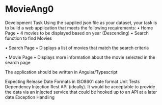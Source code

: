 # MovieAng0
Development Task
Using the supplied json file as your dataset, your task is to build a web
application that meets the following requirements:
• Home Page
• 4 movies to be displayed based on year (Descending)
• Search function to find Movies

• Search Page
• Displays a list of movies that match the search criteria

• Movie Page
• Displays more information about the movie selected in the
search page

The application should be written in Angular/Typescript

Expecting
Release Date Formats in ISO8601 date format
Unit Tests
Dependency Injection
Rest API (ideally).
It would be acceptable to provide the data via an injected service
that could be hooked up to an API at a later date
Exception Handling
